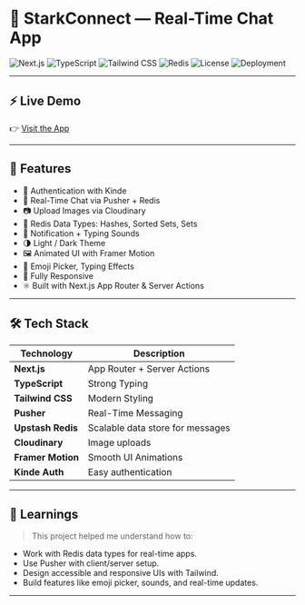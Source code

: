 # 💬 StarkConnect — Real-Time Chat App

![Next.js](https://img.shields.io/badge/Next.js-15-blue?logo=nextdotjs)
![TypeScript](https://img.shields.io/badge/TypeScript-Strong-blue?logo=typescript)
![Tailwind CSS](https://img.shields.io/badge/Tailwind_CSS-Styled-38B2AC?logo=tailwindcss)
![Redis](https://img.shields.io/badge/Upstash_Redis-Connected-red?logo=redis)
![License](https://img.shields.io/github/license/yourusername/starkconnect)
![Deployment](https://img.shields.io/badge/Deployed-Vercel-black?logo=vercel)

---

## ⚡ Live Demo

👉 [Visit the App](https://starkconnect.vercel.app/)

---

## 🚀 Features

- 🔐 Authentication with Kinde
- 💬 Real-Time Chat via Pusher + Redis
- 📷 Upload Images via Cloudinary
- 🧠 Redis Data Types: Hashes, Sorted Sets, Sets
- 🎵 Notification + Typing Sounds
- 🌗 Light / Dark Theme
- 🖼️ Animated UI with Framer Motion
- 🧵 Emoji Picker, Typing Effects
- 📱 Fully Responsive
- ⚛️ Built with Next.js App Router & Server Actions

---

## 🛠️ Tech Stack

| Technology      | Description                          |
|-----------------|--------------------------------------|
| **Next.js**  | App Router + Server Actions          |
| **TypeScript**  | Strong Typing                        |
| **Tailwind CSS**| Modern Styling                       |
| **Pusher**      | Real-Time Messaging                  |
| **Upstash Redis**| Scalable data store for messages    |
| **Cloudinary**  | Image uploads                        |
| **Framer Motion**| Smooth UI Animations                |
| **Kinde Auth**  | Easy authentication                  |

---

## 🧠 Learnings

> This project helped me understand how to:
- Work with Redis data types for real-time apps.
- Use Pusher with client/server setup.
- Design accessible and responsive UIs with Tailwind.
- Build features like emoji picker, sounds, and real-time updates.

---

